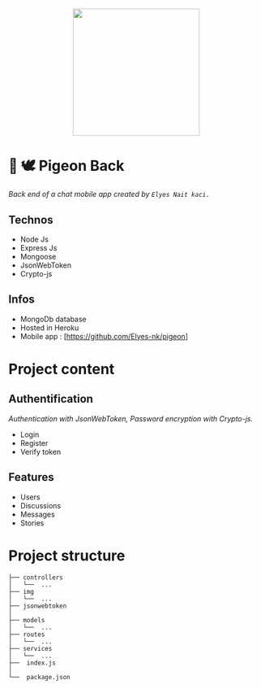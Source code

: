 <h1 align="center">
    <img height="250" src="https://cdn-icons-png.flaticon.com/512/134/134914.png">
</h1>

# 📝 🕊 Pigeon Back
*Back end of a chat mobile app created by `Elyes Nait kaci.`*

## Technos
- Node Js
- Express Js
- Mongoose
- JsonWebToken
- Crypto-js

## Infos
- MongoDb database 
- Hosted in Heroku
- Mobile app : [https://github.com/Elyes-nk/pigeon]

# Project content
## Authentification 
*Authentication with JsonWebToken, Password encryption with Crypto-js.*
- Login
- Register
- Verify token

## Features 
- Users
- Discussions
- Messages
- Stories

# Project structure

```shell
├── controllers
│   └──  ...  
├── img
│   └──  ...  
├── jsonwebtoken
│ 
├── models
│   └──  ...  
├── routes
│   └──  ...
├── services
│   └──  ...
├──  index.js
│   
└──  package.json
```
